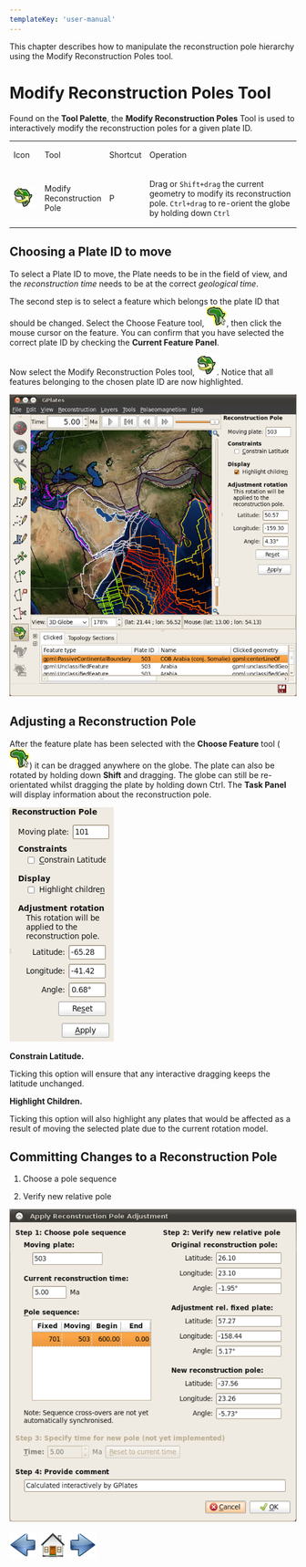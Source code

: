 ```yaml
---
templateKey: 'user-manual'
---
```

This chapter describes how to manipulate the reconstruction pole hierarchy using the Modify Reconstruction Poles tool.

Modify Reconstruction Poles Tool
================================

Found on the **Tool Palette**, the **Modify Reconstruction Poles** Tool is used to interactively modify the reconstruction poles for a given plate ID.

<table><colgroup><col style="width: 11%" /><col style="width: 22%" /><col style="width: 11%" /><col style="width: 55%" /></colgroup><tbody><tr class="odd"><td><p>Icon</p></td><td><p>Tool</p></td><td><p>Shortcut</p></td><td><p>Operation</p></td></tr><tr class="even"><td><p><img src="icons/africa_pole_rotation_35.png" alt="icons/africa_pole_rotation_35.png" /></p></td><td><p>Modify Reconstruction Pole</p></td><td><p>P</p></td><td><p>Drag or <code>Shift+drag</code> the current geometry to modify its reconstruction pole. <code>Ctrl+drag</code> to re-orient the globe by holding down <code>Ctrl</code></p></td></tr></tbody></table>

Choosing a Plate ID to move
---------------------------

To select a Plate ID to move, the Plate needs to be in the field of view, and the *reconstruction time* needs to be at the correct *geological time*.

The second step is to select a feature which belongs to the plate ID that should be changed. Select the Choose Feature tool, ![](icons/africa_highlight_clicked_35.png), then click the mouse cursor on the feature. You can confirm that you have selected the correct plate ID by checking the **Current Feature Panel**.

Now select the Modify Reconstruction Poles tool, ![](icons/africa_pole_rotation_35.png). Notice that all features belonging to the chosen plate ID are now highlighted.

![](screenshots/MainWindow-PoleManipulation.png)

Adjusting a Reconstruction Pole
-------------------------------

After the feature plate has been selected with the **Choose Feature** tool (![](icons/africa_highlight_clicked_35.png)) it can be dragged anywhere on the globe. The plate can also be rotated by holding down **Shift** and dragging. The globe can still be re-orientated whilst dragging the plate by holding down Ctrl. The **Task Panel** will display information about the reconstruction pole.

![](screenshots/TaskPanel-PoleManipulation.png)

**Constrain Latitude.**

Ticking this option will ensure that any interactive dragging keeps the latitude unchanged.

**Highlight Children.**

Ticking this option will also highlight any plates that would be affected as a result of moving the selected plate due to the current rotation model.

Committing Changes to a Reconstruction Pole
-------------------------------------------

1.  Choose a pole sequence

2.  Verify new relative pole

![](screenshots/ApplyReconstructionPole.png)

![](images/icons/prev.png) ![](images/icons/home.png) ![](images/icons/next.png)
